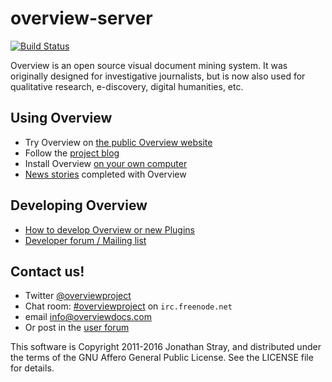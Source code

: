 overview-server
===============

[![Build Status](http://jenkins-ci.overviewdocs.com/job/overview-server/badge/icon)](http://jenkins-ci.overviewdocs.com/job/overview-server/)

Overview is an open source visual document mining system. It was originally designed for investigative journalists, but is now also used for qualitative research, e-discovery, digital humanities, etc.

## Using Overview

- Try Overview on [the public Overview website](https://overviewdocs.com)
- Follow the [project blog](http://blog.overviewdocs.com)
- Install Overview [on your own computer](https://github.com/overview/overview-local)
- [News stories](https://github.com/overview/overview-server/wiki/News-stories) completed with Overview

## Developing Overview

- [How to develop Overview or new Plugins](https://github.com/overview/overview-server/wiki#developing)
- [Developer forum / Mailing list](https://groups.google.com/forum/?fromgroups#!forum/overview-dev)

## Contact us!
- Twitter [@overviewproject](https://twitter.com/overviewproject)
- Chat room: [#overviewproject](http://webchat.freenode.net/?channels=overviewproject) on `irc.freenode.net`
- email info@overviewdocs.com
- Or post in the [user forum](https://groups.google.com/forum/?fromgroups=#!forum/overview-users)

This software is Copyright 2011-2016 Jonathan Stray, and distributed under the
terms of the GNU Affero General Public License. See the LICENSE file for details.
